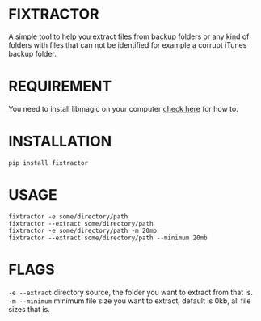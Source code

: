 # FIXTRACTOR
A simple tool to help you extract files from backup folders or any kind of folders with files that can not be identified for example a corrupt iTunes backup folder.

# REQUIREMENT
You need to install libmagic on your computer [check here](https://github.com/ahupp/python-magic) for how to.

# INSTALLATION
`pip install fixtractor`

# USAGE
`fixtractor -e some/directory/path`<br />
`fixtractor --extract some/directory/path`<br />
`fixtractor -e some/directory/path -m 20mb`<br />
`fixtractor --extract some/directory/path --minimum 20mb`


# FLAGS
`-e --extract` directory source, the folder you want to extract from that is.<br />
`-m --minimum` minimum file size you want to extract, default is 0kb, all file sizes that is.


